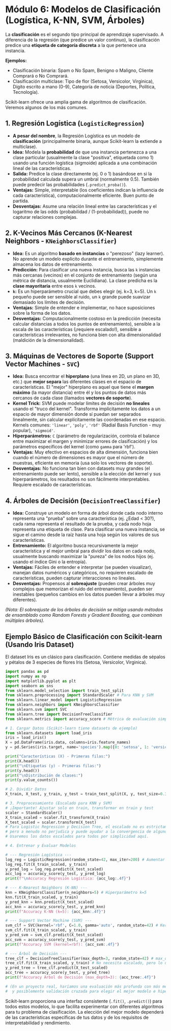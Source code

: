 # Módulo 6: Modelos de Clasificación (Logística, K-NN, SVM, Árboles)

La **clasificación** es el segundo tipo principal de aprendizaje supervisado. A diferencia de la regresión (que predice un valor continuo), la clasificación predice una **etiqueta de categoría discreta** a la que pertenece una instancia.

**Ejemplos:**
*   Clasificación binaria: Spam o No Spam, Benigno o Maligno, Cliente Comprará o No Comprará.
*   Clasificación multiclase: Tipo de flor (Setosa, Versicolor, Virginica), Dígito escrito a mano (0-9), Categoría de noticia (Deportes, Política, Tecnología).

Scikit-learn ofrece una amplia gama de algoritmos de clasificación. Veremos algunos de los más comunes.

## 1. Regresión Logística (`LogisticRegression`)

*   **A pesar del nombre**, la Regresión Logística es un modelo de **clasificación** (principalmente binaria, aunque Scikit-learn la extiende a multiclase).
*   **Idea:** Modela la **probabilidad** de que una instancia pertenezca a una clase particular (usualmente la clase "positiva", etiquetada como 1) usando una función logística (sigmoide) aplicada a una combinación lineal de las características.
*   **Salida:** Predice la clase directamente (ej. 0 o 1) basándose en si la probabilidad calculada supera un umbral (normalmente 0.5). También puede predecir las probabilidades (`.predict_proba()`).
*   **Ventajas:** Simple, interpretable (los coeficientes indican la influencia de cada característica), computacionalmente eficiente. Buen punto de partida.
*   **Desventajas:** Asume una relación lineal entre las características y el logaritmo de las odds (probabilidad / (1-probabilidad)), puede no capturar relaciones complejas.

## 2. K-Vecinos Más Cercanos (K-Nearest Neighbors - `KNeighborsClassifier`)

*   **Idea:** Es un algoritmo **basado en instancias** o "perezoso" (lazy learner). No aprende un modelo explícito durante el entrenamiento, simplemente almacena los datos de entrenamiento.
*   **Predicción:** Para clasificar una nueva instancia, busca las `k` instancias más cercanas (vecinos) en el conjunto de entrenamiento (según una métrica de distancia, usualmente Euclidiana). La clase predicha es la **clase mayoritaria** entre esos `k` vecinos.
*   **`k`:** Es un hiperparámetro crucial que debes elegir (ej. k=3, k=5). Un `k` pequeño puede ser sensible al ruido, un `k` grande puede suavizar demasiado los límites de decisión.
*   **Ventajas:** Simple de entender e implementar, no hace suposiciones sobre la forma de los datos.
*   **Desventajas:** Computacionalmente costoso en la predicción (necesita calcular distancias a todos los puntos de entrenamiento), sensible a la escala de las características (¡requiere escalado!), sensible a características irrelevantes, no funciona bien con alta dimensionalidad (maldición de la dimensionalidad).

## 3. Máquinas de Vectores de Soporte (Support Vector Machines - `SVC`)

*   **Idea:** Busca encontrar el **hiperplano** (una línea en 2D, un plano en 3D, etc.) que **mejor separa** las diferentes clases en el espacio de características. El "mejor" hiperplano es aquel que tiene el **margen máximo** (la mayor distancia) entre él y los puntos de datos más cercanos de cada clase (llamados **vectores de soporte**).
*   **Kernel Trick:** SVM puede modelar límites de decisión **no lineales** usando el "truco del kernel". Transforma implícitamente los datos a un espacio de mayor dimensión donde sí puedan ser separados linealmente, sin calcular explícitamente las coordenadas en ese espacio. Kernels comunes: `'linear'`, `'poly'`, `'rbf'` (Radial Basis Function - muy popular), `'sigmoid'`.
*   **Hiperparámetros:** `C` (parámetro de regularización, controla el balance entre maximizar el margen y minimizar errores de clasificación) y los parámetros específicos del kernel (como `gamma` para 'rbf').
*   **Ventajas:** Muy efectivo en espacios de alta dimensión, funciona bien cuando el número de dimensiones es mayor que el número de muestras, eficiente en memoria (usa solo los vectores de soporte).
*   **Desventajas:** No funciona tan bien con datasets muy grandes (el entrenamiento puede ser lento), sensible a la elección del kernel y sus hiperparámetros, los resultados no son fácilmente interpretables. Requiere escalado de características.

## 4. Árboles de Decisión (`DecisionTreeClassifier`)

*   **Idea:** Construye un modelo en forma de árbol donde cada nodo interno representa una "prueba" sobre una característica (ej. ¿Edad < 30?), cada rama representa el resultado de la prueba, y cada nodo hoja representa una etiqueta de clase. Para clasificar una nueva instancia, se sigue el camino desde la raíz hasta una hoja según los valores de sus características.
*   **Entrenamiento:** El algoritmo busca recursivamente la mejor característica y el mejor umbral para dividir los datos en cada nodo, usualmente buscando maximizar la "pureza" de los nodos hijos (ej. usando el índice Gini o la entropía).
*   **Ventajas:** Fáciles de entender e interpretar (se pueden visualizar), manejan datos numéricos y categóricos, no requieren escalado de características, pueden capturar interacciones no lineales.
*   **Desventajas:** Propensos al **sobreajuste** (pueden crear árboles muy complejos que memorizan el ruido del entrenamiento), pueden ser inestables (pequeños cambios en los datos pueden llevar a árboles muy diferentes).

*(Nota: El sobreajuste de los árboles de decisión se mitiga usando métodos de ensamblado como Random Forests y Gradient Boosting, que combinan múltiples árboles).*

## Ejemplo Básico de Clasificación con Scikit-learn (Usando Iris Dataset)

El dataset Iris es un clásico para clasificación. Contiene medidas de sépalos y pétalos de 3 especies de flores Iris (Setosa, Versicolor, Virginica).

```python
import pandas as pd
import numpy as np
import matplotlib.pyplot as plt
import seaborn as sns
from sklearn.model_selection import train_test_split
from sklearn.preprocessing import StandardScaler # Para KNN y SVM
from sklearn.linear_model import LogisticRegression
from sklearn.neighbors import KNeighborsClassifier
from sklearn.svm import SVC
from sklearn.tree import DecisionTreeClassifier
from sklearn.metrics import accuracy_score # Métrica de evaluación simple

# 1. Cargar Datos (Scikit-learn tiene datasets de ejemplo)
from sklearn.datasets import load_iris
iris = load_iris()
X = pd.DataFrame(iris.data, columns=iris.feature_names)
y = pd.Series(iris.target, name='species').map({0: 'setosa', 1: 'versicolor', 2: 'virginica'}) # Mapear a nombres

print("Características (X) - Primeras filas:")
print(X.head())
print("\nEtiquetas (y) - Primeras filas:")
print(y.head())
print("\nDistribución de clases:")
print(y.value_counts())

# 2. Dividir Datos
X_train, X_test, y_train, y_test = train_test_split(X, y, test_size=0.3, random_state=42, stratify=y)

# 3. Preprocesamiento (Escalado para KNN y SVM)
# ¡Importante! Ajustar solo en train, transformar en train y test
scaler = StandardScaler()
X_train_scaled = scaler.fit_transform(X_train)
X_test_scaled = scaler.transform(X_test)
# Para Logistic Regression y Decision Tree, el escalado no es estrictamente necesario,
# pero a menudo no perjudica y puede ayudar a la convergencia de algunos solvers.
# Usaremos los datos escalados para todos por simplicidad aquí.

# 4. Entrenar y Evaluar Modelos

# --- Regresión Logística ---
log_reg = LogisticRegression(random_state=42, max_iter=200) # Aumentar max_iter si no converge
log_reg.fit(X_train_scaled, y_train)
y_pred_log = log_reg.predict(X_test_scaled)
acc_log = accuracy_score(y_test, y_pred_log)
print(f"\nAccuracy Regresión Logística: {acc_log:.4f}")

# --- K-Nearest Neighbors (K-NN) ---
knn = KNeighborsClassifier(n_neighbors=5) # Hiperparámetro k=5
knn.fit(X_train_scaled, y_train)
y_pred_knn = knn.predict(X_test_scaled)
acc_knn = accuracy_score(y_test, y_pred_knn)
print(f"Accuracy K-NN (k=5): {acc_knn:.4f}")

# --- Support Vector Machine (SVM) ---
svm_clf = SVC(kernel='rbf', C=1.0, gamma='auto', random_state=42) # Kernel RBF común
svm_clf.fit(X_train_scaled, y_train)
y_pred_svm = svm_clf.predict(X_test_scaled)
acc_svm = accuracy_score(y_test, y_pred_svm)
print(f"Accuracy SVM (kernel=rbf): {acc_svm:.4f}")

# --- Árbol de Decisión ---
tree_clf = DecisionTreeClassifier(max_depth=3, random_state=42) # max_depth limita la profundidad para evitar sobreajuste
tree_clf.fit(X_train_scaled, y_train) # No necesita escalado, pero lo usamos igual
y_pred_tree = tree_clf.predict(X_test_scaled)
acc_tree = accuracy_score(y_test, y_pred_tree)
print(f"Accuracy Árbol de Decisión (max_depth=3): {acc_tree:.4f}")

# (En un proyecto real, haríamos una evaluación más profunda con más métricas
#  y posiblemente validación cruzada para elegir el mejor modelo e hiperparámetros)
```

Scikit-learn proporciona una interfaz consistente (`.fit()`, `.predict()`) para todos estos modelos, lo que facilita experimentar con diferentes algoritmos para tu problema de clasificación. La elección del mejor modelo dependerá de las características específicas de tus datos y de los requisitos de interpretabilidad y rendimiento.
